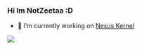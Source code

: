 ### Hi Im NotZeetaa :D

- 🔭 I’m currently working on [Nexus Kernel](https://t.me/NexusKernel)

<img src="https://github-readme-stats.vercel.app/api?username=notzeetaa&&show_icons=true&title_color=ffffff&icon_color=bb2acf&text_color=daf7dc&bg_color=151515">
